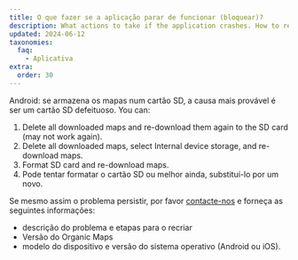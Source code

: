 ```yaml
---
title: O que fazer se a aplicação parar de funcionar (bloquear)?
description: What actions to take if the application crashes. How to report critical bugs to developers
updated: 2024-06-12
taxonomies:
  faq:
    - Aplicativa
extra:
  order: 30
---
```


Android: se armazena os mapas num cartão SD, a causa mais provável é ser um cartão SD defeituoso. You can:

1. Delete all downloaded maps and re-download them again to the SD card (may not work again).
2. Delete all downloaded maps, select Internal device storage, and re-download maps.
3. Format SD card and re-download maps.
4. Pode tentar formatar o cartão SD ou melhor ainda, substituí-lo por um novo.

Se mesmo assim o problema persistir, por favor [contacte-nos](mailto:support@organicmaps.app) e forneça as seguintes informações:

- descrição do problema e etapas para o recriar
- Versão do Organic Maps
- modelo do dispositivo e versão do sistema operativo (Android ou iOS).
